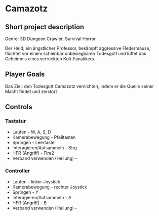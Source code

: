 # Camazotz

## Short project description
Genre: 3D Dungeon Crawler, Survival Horror

Der Held, ein ängstlicher Professor, bekämpft aggressive Fledermäuse, flüchtet vor einem scheinbar unbesiegbaren Todesgott und lüftet das Geheimnis eines verrückten Kult-Fanatikers.

## Player Goals
Das Ziel: den Todesgott Camazotz vernichten, indem er die Quelle seiner Macht findet und zerstört

## Controls
### Tastatur
- Laufen - W, A, S, D
- Kamerabewegung - Pfeiltasten
- Springen - Leertaste
- Interagieren/Aufsammeln - Strg
- HFR (Angriff) - Fire2
- Verband verwenden (Heilung) - 

### Controller
- Laufen - linker Joystick
- Kamerabewegung - rechter Joystick
- Springen - Y
- Interagieren/Aufsammeln - A
- HFR (Angriff) - B
- Verband verwenden (Heilung) -